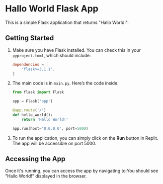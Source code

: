 # Hallo World Flask App

This is a simple Flask application that returns "Hallo World!".

## Getting Started

1. Make sure you have Flask installed. You can check this in your `pyproject.toml`, which should include:
    ```toml
    dependencies = [
        "flask>=3.1.1",
    ]
    ```

2. The main code is in `main.py`. Here’s the code inside:

    ```python
    from flask import Flask

    app = Flask('app')

    @app.route('/')
    def hello_world():
        return 'Hallo World!'

    app.run(host='0.0.0.0', port=5000)
    ```

3. To run the application, you can simply click on the **Run** button in Replit. The app will be accessible on port 5000.

## Accessing the App

Once it's running, you can access the app by navigating to:You should see "Hallo World!" displayed in the browser.